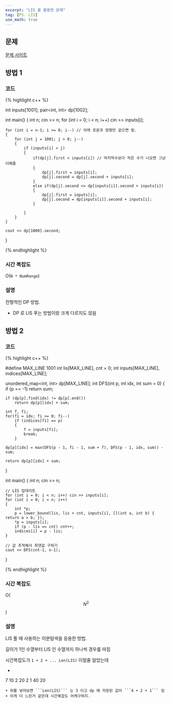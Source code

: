 ```yaml
---
excerpt: "LIS 를 활용한 문제"
tag: [PS. LIS]
use_math: true
---
```


## 문제

[문제 사이트](https://www.acmicpc.net/problem/17216)

## 방법 1

### 코드

{% highlight c++ %}

int inputs[1001];
pair<int, int> dp[1002];

int main()
{
	int n; 
	cin >> n;
	for (int i = 0; i < n; i++) cin >> inputs[i];

	for (int i = n-1; i >= 0; i--) // 아래 포문과 방향만 같으면 됨.
	{
		for (int j = 1001; j > 0; j--)
		{
			if (inputs[i] < j)
			{
				if(dp[j].first < inputs[i]) // 마지막수보다 작은 수가 나오면 그냥 더해줌
				{
	                dp[j].first = inputs[i];
					dp[j].second = dp[j].second + inputs[i];
				}
				else if(dp[j].second <= dp[inputs[i]].second + inputs[i])
	            {
					dp[j].first = inputs[i];                    
					dp[j].second = dp[inputs[i]].second + inputs[i];
				}
	
			}
		}
	}
	
	cout << dp[1000].second;
}

{% endhighlight %}

### 시간 복잡도

O(```N * NumRange```)

### 설명

전형적인 DP 방법. 
+ DP 로 LIS 푸는 방법이랑 크게 다르지도 않음



## 방법 2

### 코드

{% highlight c++ %}

#define MAX_LINE 1001
int lis[MAX_LINE], cnt = 0;
int inputs[MAX_LINE], indices[MAX_LINE];

unordered_map<int, int> dp[MAX_LINE]; 
int DFS(int p, int idx, int sum = 0)
{
	if (p == -1) return sum;

	if (dp[p].find(idx) != dp[p].end())
		return dp[p][idx] + sum;
	
	int f, fi;
	for(fi = idx; fi >= 0; fi--)
		if (indices[fi] == p)
		{
			f = inputs[fi];
			break;
		}
	
	dp[p][idx] = max(DFS(p - 1, fi - 1, sum + f), DFS(p - 1, idx, sum)) - sum;
	
	return dp[p][idx] + sum;
}

int main()
{
	int n;
	cin >> n;

	// LIS 업데이트
	for (int i = 0; i < n; i++) cin >> inputs[i];
	for (int i = 0; i < n; i++)
	{
		int *p;
		p = lower_bound(lis, lis + cnt, inputs[i], [](int a, int b) { return a > b; });
		*p = inputs[i];
		if (p - lis == cnt) cnt++;
		indices[i] = p - lis;
	}
	
	// 값 추적해서 최댓값 구하기
	cout << DFS(cnt-1, n-1);
}

{% endhighlight %}

### 시간 복잡도

O($$ N^2 $$ )

### 설명

LIS 풀 때 사용하는 이분탐색을 응용한 방법.

길이가 1인 수열부터 LIS 인 수열까지 하나씩 경우를 따짐

시간복잡도가 ```1 + 2 + ... Len(LIS)``` 이럴줄 알았는데
+  ```
7
10 2 20 2 1 40 20
```
+ 위를 넣어보면 ```Len(LIS)``` 는 3 이고 dp 에 저장된 값이 ```4 + 2 + 1``` 임
+ 이게 더 느린거 같은데 시간복잡도 어케구하지.

